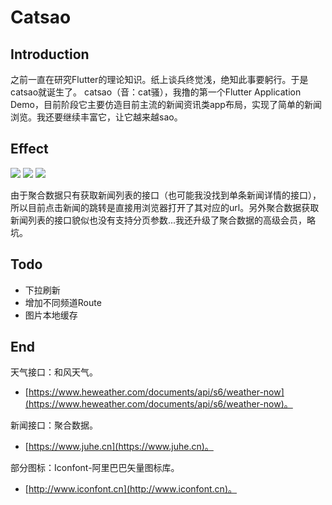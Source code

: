 # Catsao
## Introduction
之前一直在研究Flutter的理论知识。纸上谈兵终觉浅，绝知此事要躬行。于是catsao就诞生了。
catsao（音：cat骚），我撸的第一个Flutter Application Demo，目前阶段它主要仿造目前主流的新闻资讯类app布局，实现了简单的新闻浏览。我还要继续丰富它，让它越来越sao。

## Effect
![](https://github.com/suojingchao/catsao/raw/master/Photos/20180318_203811.gif)
![](https://github.com/suojingchao/catsao/raw/master/Photos/20180318_203837.gif)
![](https://github.com/suojingchao/catsao/raw/master/Photos/20180318_203859.gif)

由于聚合数据只有获取新闻列表的接口（也可能我没找到单条新闻详情的接口），所以目前点击新闻的跳转是直接用浏览器打开了其对应的url。另外聚合数据获取新闻列表的接口貌似也没有支持分页参数...我还升级了聚合数据的高级会员，略坑。

## Todo
- 下拉刷新
- 增加不同频道Route
- 图片本地缓存

## End
天气接口：和风天气。
- [https://www.heweather.com/documents/api/s6/weather-now](https://www.heweather.com/documents/api/s6/weather-now)。

新闻接口：聚合数据。
- [https://www.juhe.cn](https://www.juhe.cn)。

部分图标：Iconfont-阿里巴巴矢量图标库。
- [http://www.iconfont.cn](http://www.iconfont.cn)。
